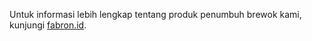 Untuk informasi lebih lengkap tentang produk penumbuh brewok kami, kunjungi [fabron.id](https://fabron.id).